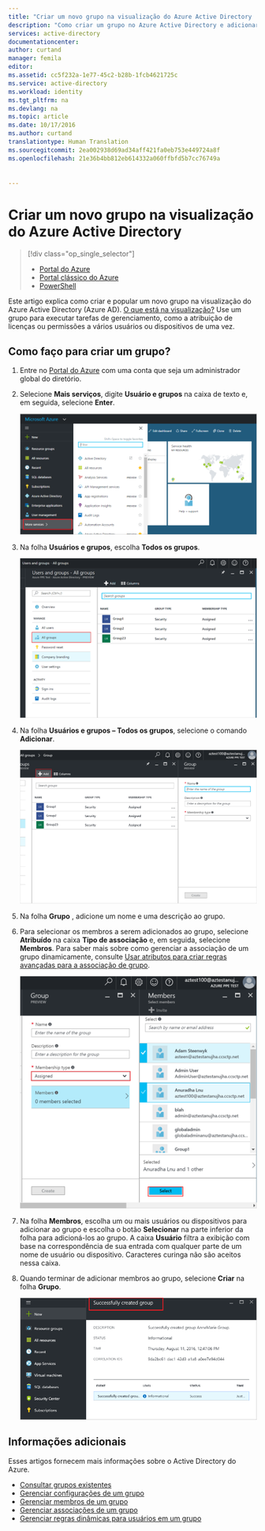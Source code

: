 ```yaml
---
title: "Criar um novo grupo na visualização do Azure Active Directory | Microsoft Docs"
description: "Como criar um grupo no Azure Active Directory e adicionar usuários (membros) ao grupo"
services: active-directory
documentationcenter: 
author: curtand
manager: femila
editor: 
ms.assetid: cc5f232a-1e77-45c2-b28b-1fcb4621725c
ms.service: active-directory
ms.workload: identity
ms.tgt_pltfrm: na
ms.devlang: na
ms.topic: article
ms.date: 10/17/2016
ms.author: curtand
translationtype: Human Translation
ms.sourcegitcommit: 2ea002938d69ad34aff421fa0eb753e449724a8f
ms.openlocfilehash: 21e36b4bb812eb614332a060ffbfd5b7cc76749a


---
```

# <a name="create-a-new-group-in-azure-active-directory-preview"></a>Criar um novo grupo na visualização do Azure Active Directory
> [!div class="op_single_selector"]
> * [Portal do Azure](active-directory-groups-create-azure-portal.md)
> * [Portal clássico do Azure](active-directory-accessmanagement-manage-groups.md)
> * [PowerShell](active-directory-accessmanagement-groups-settings-v2-cmdlets.md)
> 
> 

Este artigo explica como criar e popular um novo grupo na visualização do Azure Active Directory (Azure AD). [O que está na visualização?](active-directory-preview-explainer.md)  Use um grupo para executar tarefas de gerenciamento, como a atribuição de licenças ou permissões a vários usuários ou dispositivos de uma vez.

## <a name="how-do-i-create-a-group"></a>Como faço para criar um grupo?
1. Entre no [Portal do Azure](https://portal.azure.com) com uma conta que seja um administrador global do diretório.
2. Selecione **Mais serviços**, digite **Usuário e grupos** na caixa de texto e, em seguida, selecione **Enter**.
   
   ![Abrir o gerenciamento de usuários](./media/active-directory-groups-create-azure-portal/search-user-management.png)
3. Na folha **Usuários e grupos**, escolha **Todos os grupos**.
   
   ![Abrir a folha de grupos](./media/active-directory-groups-create-azure-portal/view-groups-blade.png)
4. Na folha **Usuários e grupos – Todos os grupos**, selecione o comando **Adicionar**.
   
   ![Selecionando o comando Adicionar](./media/active-directory-groups-create-azure-portal/add-group-command.png)
5. Na folha **Grupo** , adicione um nome e uma descrição ao grupo.
6. Para selecionar os membros a serem adicionados ao grupo, selecione **Atribuído** na caixa **Tipo de associação** e, em seguida, selecione **Membros**. Para saber mais sobre como gerenciar a associação de um grupo dinamicamente, consulte [Usar atributos para criar regras avançadas para a associação de grupo](active-directory-groups-dynamic-membership-azure-portal.md).
   
   ![Selecionando membros para adicionar](./media/active-directory-groups-create-azure-portal/select-members.png)
7. Na folha **Membros**, escolha um ou mais usuários ou dispositivos para adicionar ao grupo e escolha o botão **Selecionar** na parte inferior da folha para adicioná-los ao grupo. A caixa **Usuário** filtra a exibição com base na correspondência de sua entrada com qualquer parte de um nome de usuário ou dispositivo. Caracteres curinga não são aceitos nessa caixa.
8. Quando terminar de adicionar membros ao grupo, selecione **Criar** na folha **Grupo**.    
   
   ![Criar a confirmação do grupo](./media/active-directory-groups-create-azure-portal/create-group-confirmation.png)

## <a name="additional-information"></a>Informações adicionais
Esses artigos fornecem mais informações sobre o Active Directory do Azure.

* [Consultar grupos existentes](active-directory-groups-view-azure-portal.md)
* [Gerenciar configurações de um grupo](active-directory-groups-settings-azure-portal.md)
* [Gerenciar membros de um grupo](active-directory-groups-members-azure-portal.md)
* [Gerenciar associações de um grupo](active-directory-groups-membership-azure-portal.md)
* [Gerenciar regras dinâmicas para usuários em um grupo](active-directory-groups-dynamic-membership-azure-portal.md)




<!--HONumber=Dec16_HO5-->


